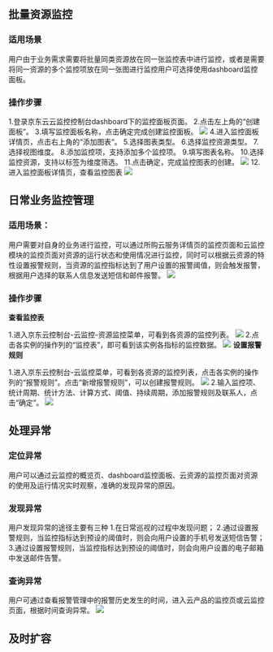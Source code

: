 ## 批量资源监控
### 适用场景
用户由于业务需求需要将批量同类资源放在同一张监控表中进行监控，或者是需要将同一资源的多个监控项放在同一张图进行监控用户可选择使用dashboard监控面板。
### 操作步骤
1.登录京东云云监控控制台dashboard下的监控面板页面。
2.点击左上角的“创建面板”。
3.填写监控面板名称，点击确定完成创建监控面板。
![](https://raw.githubusercontent.com/jdcloudcom/cn/edit/image/Cloud-Monitor/zuijiashijian/%E6%9C%80%E4%BD%B3%E5%AE%9E%E8%B7%B51.1.png)
4.进入监控面板详情页，点击右上角的“添加图表“。
5.选择图表类型。
6.选择监控资源类型。
7.选择视图维度。
8.添加监控项，支持添加多个监控项。
9.填写图表名称。
10.选择监控资源，支持以标签为维度筛选。
11.点击确定，完成监控图表的创建。
![](https://raw.githubusercontent.com/jdcloudcom/cn/edit/image/Cloud-Monitor/zuijiashijian/%E6%9C%80%E4%BD%B3%E5%AE%9E%E8%B7%B51.2.png)
12.进入监控面板详情页，查看监控图表
![](https://github.com/jdcloudcom/cn/blob/edit/image/Cloud-Monitor/zuijiashijian/%E6%9C%80%E4%BD%B3%E5%AE%9E%E8%B7%B51.3.png)

## 日常业务监控管理
### 适用场景：
用户需要对自身的业务进行监控，可以通过所购云服务详情页的监控页面和云监控模块的监控页面对资源的运行状态和使用情况进行监控，同时可以根据云资源的特性设置报警规则，当资源的监控指标达到了用户设置的报警阈值，则会触发报警，根据用户选择的联系人信息发送短信和邮件报警。
![](https://raw.githubusercontent.com/jdcloudcom/cn/edit/image/Cloud-Monitor/1.%E6%9C%80%E4%BD%B3%E5%AE%9E%E8%B7%B5.png)
### 操作步骤
**查看监控表**

1.进入京东云控制台-云监控-资源监控菜单，可看到各资源的监控列表。
![](https://raw.githubusercontent.com/jdcloudcom/cn/edit/image/Cloud-Monitor/yunziyuan/1.%E8%B5%84%E6%BA%90%E7%9B%91%E6%8E%A7.png)
2.点击各实例的操作列的“监控表”，即可看到该实例各指标的监控数据。
![](https://raw.githubusercontent.com/jdcloudcom/cn/edit/image/Cloud-Monitor/yunziyuan/2.%E8%B5%84%E6%BA%90%E7%9B%91%E6%8E%A7.png)
**设置报警规则**

1.进入京东云控制台-云监控菜单，可看到各资源的监控列表，点击各实例的操作列的“报警规则”。点击“新增报警规则”，可以创建报警规则。
![](https://raw.githubusercontent.com/jdcloudcom/cn/edit/image/Cloud-Monitor/yunziyuan/4.%E8%B5%84%E6%BA%90%E7%9B%91%E6%8E%A7.png)
2.输入监控项、统计周期、统计方法、计算方式、阈值、持续周期，添加报警规则及联系人，点击“确定”。
![](https://raw.githubusercontent.com/jdcloudcom/cn/edit/image/Cloud-Monitor/yunziyuan/5.%E8%B5%84%E6%BA%90%E7%9B%91%E6%8E%A7.png)

## 处理异常
### 定位异常
用户可以通过云监控的概览页、dashboard监控面板、云资源的监控页面对资源的使用及运行情况实时观察，准确的发现异常的原因。
### 发现异常
用户发现异常的途径主要有三种
1.在日常巡视的过程中发现问题；
2.通过设置报警规则，当监控指标达到预设的阈值时，则会向用户设置的手机号发送短信告警；
3.通过设置报警规则，当监控指标达到预设的阈值时，则会向用户设置的电子邮箱中发送邮件告警。
### 查询异常
用户可通过查看报警管理中的报警历史发生的时间，进入云产品的监控页或云监控页面，根据时间查询异常。
![](https://raw.githubusercontent.com/jdcloudcom/cn/edit/image/Cloud-Monitor/2.%E6%9C%80%E4%BD%B3%E5%AE%9E%E8%B7%B5.png)

## 及时扩容
